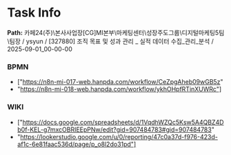 # Task Info

**Path:** 카페24(주)\본사사업장\[CG]MI본부\마케팅센터\성장주도그룹\디지털마케팅5팀\팀장 / ysyun / [327880] 조직 목표 및 성과 관리 _ 실적 데이터 수집_관리_분석 / 2025-09-01_00-00-00

### BPMN
- ["https://n8n-mi-017-web.hanpda.com/workflow/CeZpgAheb09wGB5z"
- "https://n8n-mi-018-web.hanpda.com/workflow/ykhOHpfRTinXUWRc"]

### WIKI
- ["https://docs.google.com/spreadsheets/d/1VqdhWZQc5Ksw5A4QBZ4Db0f-KEL-g7mxcOBRIEEpPNw/edit?gid=907484783#gid=907484783"
- "https://lookerstudio.google.com/u/0/reporting/47c0a37d-f976-423d-af1c-6e81faac536d/page/p_o8l2do31pd"]

